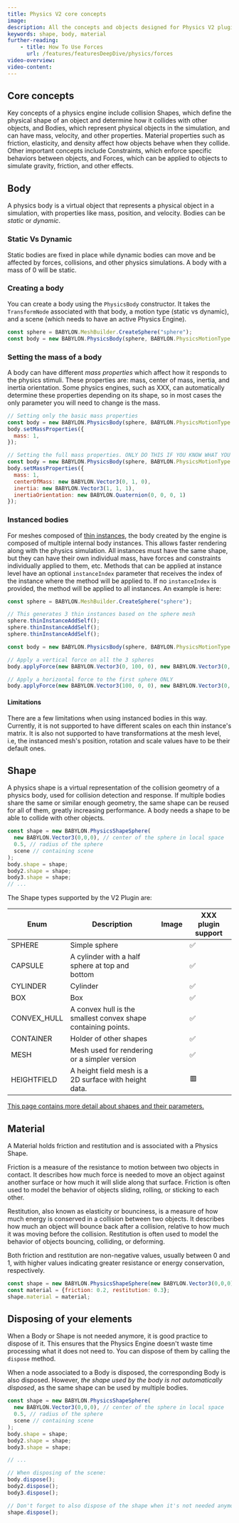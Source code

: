 ```yaml
---
title: Physics V2 core concepts
image: 
description: All the concepts and objects designed for Physics V2 plugins
keywords: shape, body, material
further-reading:
    - title: How To Use Forces
      url: /features/featuresDeepDive/physics/forces
video-overview:
video-content:
---
```


## Core concepts

Key concepts of a physics engine include collision Shapes, which define the physical shape of an object and determine how it collides with other objects, and Bodies, which represent physical objects in the simulation, and can have mass, velocity, and other properties. Material properties such as friction, elasticity, and density affect how objects behave when they collide. Other important concepts include Constraints, which enforce specific behaviors between objects, and Forces, which can be applied to objects to simulate gravity, friction, and other effects.

## Body

A physics body is a virtual object that represents a physical object in a simulation, with properties like mass, position, and velocity. Bodies can be *static* or *dynamic*.

### Static Vs Dynamic

Static bodies are fixed in place while dynamic bodies can move and be affected by forces, collisions, and other physics simulations.
A body with a mass of 0 will be static.

### Creating a body

You can create a body using the `PhysicsBody` constructor. It takes the `TransformNode` associated with that body, a motion type (static vs dynamic), and a scene (which needs to have an active Physics Engine).

```javascript
const sphere = BABYLON.MeshBuilder.CreateSphere("sphere");
const body = new BABYLON.PhysicsBody(sphere, BABYLON.PhysicsMotionType.DYNAMIC, scene);
```

### Setting the mass of a body

A body can have different *mass properties* which affect how it responds to the physics stimuli. These properties are: mass, center of mass, inertia, and inertia orientation. Some physics engines, such as XXX, can automatically determine these properties depending on its shape, so in most cases the only parameter you will need to change is the mass.

```javascript
// Setting only the basic mass properties
const body = new BABYLON.PhysicsBody(sphere, BABYLON.PhysicsMotionType.DYNAMIC, scene);
body.setMassProperties({
  mass: 1,
});
```

```javascript
// Setting the full mass properties. ONLY DO THIS IF YOU KNOW WHAT YOU'RE DOING!
const body = new BABYLON.PhysicsBody(sphere, BABYLON.PhysicsMotionType.DYNAMIC, scene);
body.setMassProperties({
  mass: 1,
  centerOfMass: new BABYLON.Vector3(0, 1, 0),
  inertia: new BABYLON.Vector3(1, 1, 1),
  inertiaOrientation: new BABYLON.Quaternion(0, 0, 0, 1)
});
```

### Instanced bodies

For meshes composed of [thin instances](/features/featuresDeepDive/mesh/copies/thinInstances), the body created by the engine is composed of multiple internal body instances. This allows faster rendering along with the physics simulation. All instances must have the same shape, but they can have their own individual mass, have forces and constraints individually applied to them, etc. Methods that can be applied at instance level have an optional `instanceIndex` parameter that receives the index of the instance where the method will be applied to. If no `instanceIndex` is provided, the method will be applied to all instances. An example is here:

```javascript
const sphere = BABYLON.MeshBuilder.CreateSphere("sphere");

// This generates 3 thin instances based on the sphere mesh
sphere.thinInstanceAddSelf();
sphere.thinInstanceAddSelf();
sphere.thinInstanceAddSelf();

const body = new BABYLON.PhysicsBody(sphere, BABYLON.PhysicsMotionType.DYNAMIC, scene);

// Apply a vertical force on all the 3 spheres
body.applyForce(new BABYLON.Vector3(0, 100, 0), new BABYLON.Vector3(0, 0, 0));

// Apply a horizontal force to the first sphere ONLY
body.applyForce(new BABYLON.Vector3(100, 0, 0), new BABYLON.Vector3(0, 0, 0), 0); 
```

#### Limitations

There are a few limitations when using instanced bodies in this way. Currently, it is not supported to have different scales on each thin instance's matrix. It is also not supported to have transformations at the mesh level, i.e, the instanced mesh's position, rotation and scale values have to be their default ones.

## Shape

A physics shape is a virtual representation of the collision geometry of a physics body, used for collision detection and response. If multiple bodies share the same or similar enough geometry, the same shape can be reused for all of them, greatly increasing performance. A body needs a shape to be able to collide with other objects.

```javascript
const shape = new BABYLON.PhysicsShapeSphere(
  new BABYLON.Vector3(0,0,0), // center of the sphere in local space
  0.5, // radius of the sphere
  scene // containing scene
);
body.shape = shape;
body2.shape = shape;
body3.shape = shape;
// ...
```

The Shape types supported by the V2 Plugin are:

| Enum | Description | Image | XXX plugin support |
| --- | --- | --- | --- |
| SPHERE | Simple sphere | | ✅ |
| CAPSULE | A cylinder with a half sphere at top and bottom | | ✅ |
| CYLINDER | Cylinder | | ✅ |
| BOX | Box | | ✅ |
| CONVEX_HULL | A convex hull is the smallest convex shape containing points.| | ✅ |
| CONTAINER | Holder of other shapes | | ✅ |
| MESH | Mesh used for rendering or a simpler version | | ✅ |
| HEIGHTFIELD | A height field mesh is a 2D surface with height data. | | 🟥 |

[This page contains more detail about shapes and their parameters.](/features/featuresDeepDive/physics/shapes)

## Material

A Material holds friction and restitution and is associated with a Physics Shape.

Friction is a measure of the resistance to motion between two objects in contact. It describes how much force is needed to move an object against another surface or how much it will slide along that surface. Friction is often used to model the behavior of objects sliding, rolling, or sticking to each other.

Restitution, also known as elasticity or bounciness, is a measure of how much energy is conserved in a collision between two objects. It describes how much an object will bounce back after a collision, relative to how much it was moving before the collision. Restitution is often used to model the behavior of objects bouncing, colliding, or deforming.

Both friction and restitution are non-negative values, usually between 0 and 1, with higher values indicating greater resistance or energy conservation, respectively.

```javascript
const shape = new BABYLON.PhysicsShapeSphere(new BABYLON.Vector3(0,0,0), 0.5, scene);
const material = {friction: 0.2, restitution: 0.3};
shape.material = material;
```

## Disposing of your elements

When a Body or Shape is not needed anymore, it is good practice to dispose of it. This ensures that the Physics Engine doesn't waste time processing what it does not need to. You can dispose of them by calling the `dispose` method.

When a node associated to a Body is disposed, the corresponding Body is also disposed. However, *the shape used by the body is not automatically disposed*, as the same shape can be used by multiple bodies.

```javascript
const shape = new BABYLON.PhysicsShapeSphere(
  new BABYLON.Vector3(0,0,0), // center of the sphere in local space
  0.5, // radius of the sphere
  scene // containing scene
);
body.shape = shape;
body2.shape = shape;
body3.shape = shape;

// ...

// When disposing of the scene:
body.dispose();
body2.dispose();
body3.dispose();

// Don't forget to also dispose of the shape when it's not needed anymore!
shape.dispose();
```
